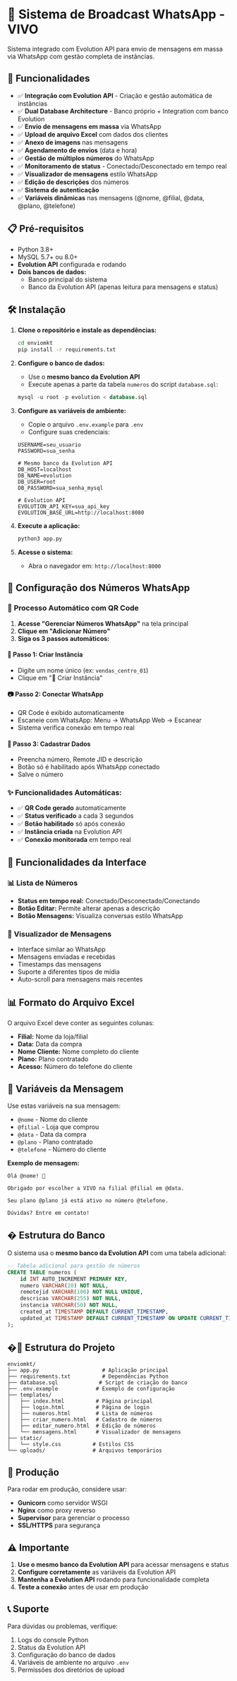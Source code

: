 # 📢 Sistema de Broadcast WhatsApp - VIVO

Sistema integrado com Evolution API para envio de mensagens em massa via WhatsApp com gestão completa de instâncias.

## 🚀 Funcionalidades

- ✅ **Integração com Evolution API** - Criação e gestão automática de instâncias
- ✅ **Dual Database Architecture** - Banco próprio + Integration com banco Evolution
- ✅ **Envio de mensagens em massa** via WhatsApp
- ✅ **Upload de arquivo Excel** com dados dos clientes
- ✅ **Anexo de imagens** nas mensagens
- ✅ **Agendamento de envios** (data e hora)
- ✅ **Gestão de múltiplos números** do WhatsApp
- ✅ **Monitoramento de status** - Conectado/Desconectado em tempo real
- ✅ **Visualizador de mensagens** estilo WhatsApp
- ✅ **Edição de descrições** dos números
- ✅ **Sistema de autenticação**
- ✅ **Variáveis dinâmicas** nas mensagens (@nome, @filial, @data, @plano, @telefone)

## 📋 Pré-requisitos

- Python 3.8+
- MySQL 5.7+ ou 8.0+
- **Evolution API** configurada e rodando
- **Dois bancos de dados:**
  - Banco principal do sistema
  - Banco da Evolution API (apenas leitura para mensagens e status)

## 🛠️ Instalação

1. **Clone o repositório e instale as dependências:**
   ```bash
   cd enviomkt
   pip install -r requirements.txt
   ```

2. **Configure o banco de dados:**
   - Use o **mesmo banco da Evolution API**
   - Execute apenas a parte da tabela `numeros` do script `database.sql`:
   ```sql
   mysql -u root -p evolution < database.sql
   ```

3. **Configure as variáveis de ambiente:**
   - Copie o arquivo `.env.example` para `.env`
   - Configure suas credenciais:
   ```env
   USERNAME=seu_usuario
   PASSWORD=sua_senha
   
   # Mesmo banco da Evolution API
   DB_HOST=localhost
   DB_NAME=evolution
   DB_USER=root
   DB_PASSWORD=sua_senha_mysql
   
   # Evolution API
   EVOLUTION_API_KEY=sua_api_key
   EVOLUTION_BASE_URL=http://localhost:8080
   ```

4. **Execute a aplicação:**
   ```bash
   python3 app.py
   ```

5. **Acesse o sistema:**
   - Abra o navegador em: `http://localhost:8000`

## 📱 Configuração dos Números WhatsApp

### 🚀 **Processo Automático com QR Code**

1. **Acesse "Gerenciar Números WhatsApp"** na tela principal
2. **Clique em "Adicionar Número"**
3. **Siga os 3 passos automáticos:**

#### 📱 **Passo 1: Criar Instância**
- Digite um nome único (ex: `vendas_centro_01`)
- Clique em "🚀 Criar Instância"

#### 📷 **Passo 2: Conectar WhatsApp**
- QR Code é exibido automaticamente
- Escaneie com WhatsApp: Menu → WhatsApp Web → Escanear
- Sistema verifica conexão em tempo real

#### 📝 **Passo 3: Cadastrar Dados**
- Preencha número, Remote JID e descrição
- Botão só é habilitado após WhatsApp conectado
- Salve o número

### ✨ **Funcionalidades Automáticas:**
- ✅ **QR Code gerado** automaticamente
- ✅ **Status verificado** a cada 3 segundos
- ✅ **Botão habilitado** só após conexão
- ✅ **Instância criada** na Evolution API
- ✅ **Conexão monitorada** em tempo real

## 🔧 Funcionalidades da Interface

### 📊 **Lista de Números**
- **Status em tempo real:** Conectado/Desconectado/Conectando
- **Botão Editar:** Permite alterar apenas a descrição
- **Botão Mensagens:** Visualiza conversas estilo WhatsApp

### 💬 **Visualizador de Mensagens**
- Interface similar ao WhatsApp
- Mensagens enviadas e recebidas
- Timestamps das mensagens
- Suporte a diferentes tipos de mídia
- Auto-scroll para mensagens mais recentes

## 📊 Formato do Arquivo Excel

O arquivo Excel deve conter as seguintes colunas:
- **Filial:** Nome da loja/filial
- **Data:** Data da compra
- **Nome Cliente:** Nome completo do cliente
- **Plano:** Plano contratado
- **Acesso:** Número do telefone do cliente

## 💬 Variáveis da Mensagem

Use estas variáveis na sua mensagem:
- `@nome` - Nome do cliente
- `@filial` - Loja que comprou
- `@data` - Data da compra
- `@plano` - Plano contratado
- `@telefone` - Número do cliente

**Exemplo de mensagem:**
```
Olá @nome! 👋

Obrigado por escolher a VIVO na filial @filial em @data.

Seu plano @plano já está ativo no número @telefone.

Dúvidas? Entre em contato!
```

## �️ **Estrutura do Banco**

O sistema usa o **mesmo banco da Evolution API** com uma tabela adicional:

```sql
-- Tabela adicional para gestão de números
CREATE TABLE numeros (
    id INT AUTO_INCREMENT PRIMARY KEY,
    numero VARCHAR(20) NOT NULL,
    remotejid VARCHAR(100) NOT NULL UNIQUE,
    descricao VARCHAR(255) NOT NULL,
    instancia VARCHAR(50) NOT NULL,
    created_at TIMESTAMP DEFAULT CURRENT_TIMESTAMP,
    updated_at TIMESTAMP DEFAULT CURRENT_TIMESTAMP ON UPDATE CURRENT_TIMESTAMP
);
```

## �🔧 Estrutura do Projeto

```
enviomkt/
├── app.py                    # Aplicação principal
├── requirements.txt          # Dependências Python
├── database.sql             # Script de criação do banco
├── .env.example            # Exemplo de configuração
├── templates/
│   ├── index.html          # Página principal
│   ├── login.html          # Página de login
│   ├── numeros.html        # Lista de números
│   ├── criar_numero.html   # Cadastro de números
│   ├── editar_numero.html  # Edição de números
│   └── mensagens.html      # Visualizador de mensagens
├── static/
│   └── style.css          # Estilos CSS
└── uploads/               # Arquivos temporários
```

## 🚀 Produção

Para rodar em produção, considere usar:
- **Gunicorn** como servidor WSGI
- **Nginx** como proxy reverso
- **Supervisor** para gerenciar o processo
- **SSL/HTTPS** para segurança

## ⚠️ **Importante**

1. **Use o mesmo banco da Evolution API** para acessar mensagens e status
2. **Configure corretamente** as variáveis da Evolution API
3. **Mantenha a Evolution API** rodando para funcionalidade completa
4. **Teste a conexão** antes de usar em produção

## 📞 Suporte

Para dúvidas ou problemas, verifique:
1. Logs do console Python
2. Status da Evolution API
3. Configuração do banco de dados
4. Variáveis de ambiente no arquivo `.env`
5. Permissões dos diretórios de upload
